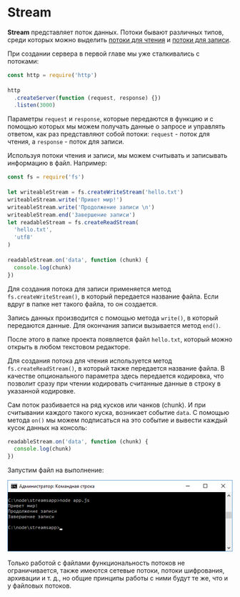 # Stream

**Stream** представляет поток данных. Потоки бывают различных типов, среди которых можно выделить [потоки для чтения](https://nodejs.org/api/stream.html#stream_readable_streams) и [потоки для записи](https://nodejs.org/api/stream.html#stream_writable_streams).

При создании сервера в первой главе мы уже сталкивались с потоками:

```js
const http = require('http')

http
  .createServer(function (request, response) {})
  .listen(3000)
```

Параметры `request` и `response`, которые передаются в функцию и с помощью которых мы можем получать данные о запросе и управлять ответом, как раз представляют собой потоки: `request` - поток для чтения, а `response` - поток для записи.

Используя потоки чтения и записи, мы можем считывать и записывать информацию в файл. Например:

```js
const fs = require('fs')

let writeableStream = fs.createWriteStream('hello.txt')
writeableStream.write('Привет мир!')
writeableStream.write('Продолжение записи \n')
writeableStream.end('Завершение записи')
let readableStream = fs.createReadStream(
  'hello.txt',
  'utf8'
)

readableStream.on('data', function (chunk) {
  console.log(chunk)
})
```

Для создания потока для записи применяется метод `fs.createWriteStream()`, в который передается название файла. Если вдруг в папке нет такого файла, то он создается.

Запись данных производится с помощью метода `write()`, в который передаются данные. Для окончания записи вызывается метод `end()`.

После этого в папке проекта появляется файл `hello.txt`, который можно открыть в любом текстовом редакторе.

Для создания потока для чтения используется метод `fs.createReadStream()`, в который также передается название файла. В качестве опционального параметра здесь передается кодировка, что позволит сразу при чтении кодировать считанные данные в строку в указанной кодировке.

Сам поток разбивается на ряд кусков или чанков (chunk). И при считывании каждого такого куска, возникает событие `data`. С помощью метода `on()` мы можем подписаться на это событие и вывести каждый кусок данных на консоль:

```js
readableStream.on('data', function (chunk) {
  console.log(chunk)
})
```

Запустим файл на выполнение:

![2.23.png](2.23.png)

Только работой с файлами функциональность потоков не ограничивается, также имеются сетевые потоки, потоки шифрования, архивации и т. д., но общие принципы работы с ними будут те же, что и у файловых потоков.
